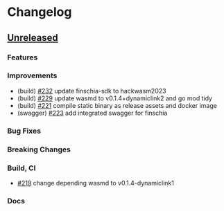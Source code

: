 <!--
Guiding Principles:

Changelogs are for humans, not machines.
There should be an entry for every single version.
The same types of changes should be grouped.
Versions and sections should be linkable.
The latest version comes first.
The release date of each version is displayed.
Mention whether you follow Semantic Versioning.

Usage:

Change log entries are to be added to the Unreleased section under the
appropriate stanza (see below). Each entry should ideally include a tag and
the Github issue reference in the following format:

* (<tag>) \#<issue-number> message

The issue numbers will later be link-ified during the release process so you do
not have to worry about including a link manually, but you can if you wish.

Types of changes (Stanzas):

"Features" for new features.
"Improvements" for changes in existing functionality.
"Deprecated" for soon-to-be removed features.
"Bug Fixes" for any bug fixes.
"Client Breaking" for breaking CLI commands and REST routes.
"State Machine Breaking" for breaking the AppState

Ref: https://keepachangelog.com/en/1.0.0/
-->

# Changelog

## [Unreleased]

### Features

### Improvements
* (build) [\#232](https://github.com/Finschia/finschia/pull/232) update finschia-sdk to hackwasm2023
* (build) [\#229](https://github.com/Finschia/finschia/pull/229) update wasmd to v0.1.4+dynamiclink2 and go mod tidy
* (build) [\#221](https://github.com/Finschia/finschia/pull/221) compile static binary as release assets and docker image
* (swagger) [\#223](https://github.com/Finschia/finschia/pull/223) add integrated swagger for finschia

### Bug Fixes

### Breaking Changes

### Build, CI
- [\#219](https://github.com/Finschia/finschia/pull/219) change depending wasmd to v0.1.4-dynamiclink1

### Docs

<!-- Release links -->
[Unreleased]: https://github.com/Finschia/finschia/compare/v1.0.0...HEAD
